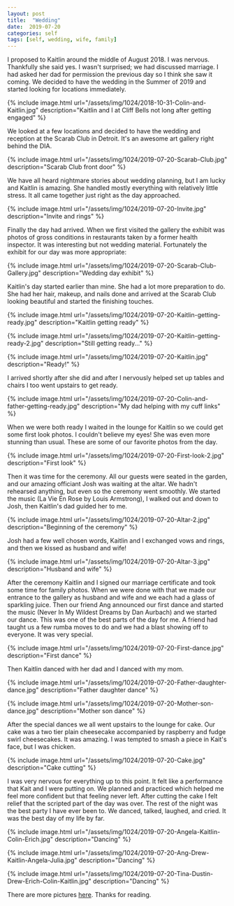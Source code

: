 ```yaml
---
layout: post
title:  "Wedding"
date:  2019-07-20
categories: self
tags: [self, wedding, wife, family]
---
```


I proposed to Kaitlin around the middle of August 2018. I was nervous. Thankfully she said yes. I wasn't surprised; we had discussed marriage. I had asked her dad for permission the previous day so I think she saw it coming. We decided to have the wedding in the Summer of 2019 and started looking for locations immediately.

{% include image.html url="/assets/img/1024/2018-10-31-Colin-and-Kaitlin.jpg" description="Kaitlin and I at Cliff Bells not long after getting engaged" %}

We looked at a few locations and decided to have the wedding and reception at the Scarab Club in Detroit. It's an awesome art gallery right behind the DIA.

{% include image.html url="/assets/img/1024/2019-07-20-Scarab-Club.jpg" description="Scarab Club front door" %}

We have all heard nightmare stories about wedding planning, but I am lucky and Kaitlin is amazing. She handled mostly everything with relatively little stress. It all came together just right as the day approached.

{% include image.html url="/assets/img/1024/2019-07-20-Invite.jpg" description="Invite and rings" %}

Finally the day had arrived. When we first visited the gallery the exhibit was photos of gross conditions in restaurants taken by a former health inspector. It was interesting but not wedding material. Fortunately the exhibit for our day was more appropriate:

{% include image.html url="/assets/img/1024/2019-07-20-Scarab-Club-Gallery.jpg" description="Wedding day exhibit" %}

Kaitlin's day started earlier than mine. She had a lot more preparation to do. She had her hair, makeup, and nails done and arrived at the Scarab Club looking beautiful and started the finishing touches.

{% include image.html url="/assets/img/1024/2019-07-20-Kaitlin-getting-ready.jpg" description="Kaitlin getting ready" %}

{% include image.html url="/assets/img/1024/2019-07-20-Kaitlin-getting-ready-2.jpg" description="Still getting ready..." %}

{% include image.html url="/assets/img/1024/2019-07-20-Kaitlin.jpg" description="Ready!" %}

I arrived shortly after she did and after I nervously helped set up tables and chairs I too went upstairs to get ready.

{% include image.html url="/assets/img/1024/2019-07-20-Colin-and-father-getting-ready.jpg" description="My dad helping with my cuff links" %}

When we were both ready I waited in the lounge for Kaitlin so we could get some first look photos. I couldn't believe my eyes! She was even more stunning than usual. These are some of our favorite photos from the day.

{% include image.html url="/assets/img/1024/2019-07-20-First-look-2.jpg" description="First look" %}

Then it was time for the ceremony. All our guests were seated in the garden, and our amazing officiant Josh was waiting at the altar. We hadn't rehearsed anything, but even so the ceremony went smoothly. We started the music (La Vie En Rose by Louis Armstrong), I walked out and down to Josh, then Kaitlin's dad guided her to me.

{% include image.html url="/assets/img/1024/2019-07-20-Altar-2.jpg" description="Beginning of the ceremony" %}

Josh had a few well chosen words, Kaitlin and I exchanged vows and rings, and then we kissed as husband and wife!

{% include image.html url="/assets/img/1024/2019-07-20-Altar-3.jpg" description="Husband and wife" %}

After the ceremony Kaitlin and I signed our marriage certificate and took some time for family photos. When we were done with that we made our entrance to the gallery as husband and wife and we each had a glass of sparkling juice. Then our friend Ang announced our first dance and started the music (Never In My Wildest Dreams by Dan Aurbach) and we started our dance. This was one of the best parts of the day for me. A friend had taught us a few rumba moves to do and we had a blast showing off to everyone. It was very special.

{% include image.html url="/assets/img/1024/2019-07-20-First-dance.jpg" description="First dance" %}

Then Kaitlin danced with her dad and I danced with my mom.

{% include image.html url="/assets/img/1024/2019-07-20-Father-daughter-dance.jpg" description="Father daughter dance" %}

{% include image.html url="/assets/img/1024/2019-07-20-Mother-son-dance.jpg" description="Mother son dance" %}

After the special dances we all went upstairs to the lounge for cake. Our cake was a two tier plain cheesecake accompanied by raspberry and fudge swirl cheesecakes. It was amazing. I was tempted to smash a piece in Kait's face, but I was chicken.

{% include image.html url="/assets/img/1024/2019-07-20-Cake.jpg" description="Cake cutting" %}

I was very nervous for everything up to this point. It felt like a performance that Kait and I were putting on. We planned and practiced which helped me feel more confident but that feeling never left. After cutting the cake I felt relief that the scripted part of the day was over. The rest of the night was the best party I have ever been to. We danced, talked, laughed, and cried. It was the best day of my life by far.

{% include image.html url="/assets/img/1024/2019-07-20-Angela-Kaitlin-Colin-Erich.jpg" description="Dancing" %}

{% include image.html url="/assets/img/1024/2019-07-20-Ang-Drew-Kaitlin-Angela-Julia.jpg" description="Dancing" %}

{% include image.html url="/assets/img/1024/2019-07-20-Tina-Dustin-Drew-Erich-Colin-Kaitlin.jpg" description="Dancing" %}

There are more pictures [here](/gallery). Thanks for reading.